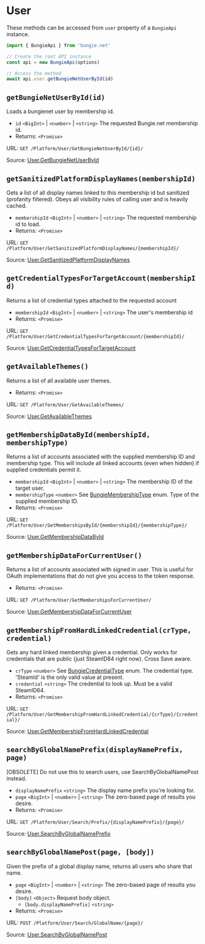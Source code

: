 # User

These methods can be accessed from `user` property of a `BungieApi` instance.

```javascript
import { BungieApi } from 'bungie.net'

// Create the root API instance
const api = new BungieApi(options)

// Access the method
await api.user.getBungieNetUserById(id)
```

## `getBungieNetUserById(id)`

Loads a bungienet user by membership id.

- `id` `<BigInt>` | `<number>` | `<string>` The requested Bungie.net membership id.
- Returns: `<Promise>`

URL: `GET /Platform/User/GetBungieNetUserById/{id}/`

Source: [User.GetBungieNetUserById](https://bungie-net.github.io/#User.GetBungieNetUserById)

## `getSanitizedPlatformDisplayNames(membershipId)`

Gets a list of all display names linked to this membership id but sanitized (profanity filtered). Obeys all visibility rules of calling user and is heavily cached.

- `membershipId` `<BigInt>` | `<number>` | `<string>` The requested membership id to load.
- Returns: `<Promise>`

URL: `GET /Platform/User/GetSanitizedPlatformDisplayNames/{membershipId}/`

Source: [User.GetSanitizedPlatformDisplayNames](https://bungie-net.github.io/#User.GetSanitizedPlatformDisplayNames)

## `getCredentialTypesForTargetAccount(membershipId)`

Returns a list of credential types attached to the requested account

- `membershipId` `<BigInt>` | `<number>` | `<string>` The user's membership id
- Returns: `<Promise>`

URL: `GET /Platform/User/GetCredentialTypesForTargetAccount/{membershipId}/`

Source: [User.GetCredentialTypesForTargetAccount](https://bungie-net.github.io/#User.GetCredentialTypesForTargetAccount)

## `getAvailableThemes()`

Returns a list of all available user themes.

- Returns: `<Promise>`

URL: `GET /Platform/User/GetAvailableThemes/`

Source: [User.GetAvailableThemes](https://bungie-net.github.io/#User.GetAvailableThemes)

## `getMembershipDataById(membershipId, membershipType)`

Returns a list of accounts associated with the supplied membership ID and membership type. This will include all linked accounts (even when hidden) if supplied credentials permit it.

- `membershipId` `<BigInt>` | `<number>` | `<string>` The membership ID of the target user.
- `membershipType` `<number>` See [BungieMembershipType](./Enums.md#BungieMembershipType) enum. Type of the supplied membership ID.
- Returns: `<Promise>`

URL: `GET /Platform/User/GetMembershipsById/{membershipId}/{membershipType}/`

Source: [User.GetMembershipDataById](https://bungie-net.github.io/#User.GetMembershipDataById)

## `getMembershipDataForCurrentUser()`

Returns a list of accounts associated with signed in user. This is useful for OAuth implementations that do not give you access to the token response.

- Returns: `<Promise>`

URL: `GET /Platform/User/GetMembershipsForCurrentUser/`

Source: [User.GetMembershipDataForCurrentUser](https://bungie-net.github.io/#User.GetMembershipDataForCurrentUser)

## `getMembershipFromHardLinkedCredential(crType, credential)`

Gets any hard linked membership given a credential. Only works for credentials that are public (just SteamID64 right now). Cross Save aware.

- `crType` `<number>` See [BungieCredentialType](./Enums.md#BungieCredentialType) enum. The credential type. 'SteamId' is the only valid value at present.
- `credential` `<string>` The credential to look up. Must be a valid SteamID64.
- Returns: `<Promise>`

URL: `GET /Platform/User/GetMembershipFromHardLinkedCredential/{crType}/{credential}/`

Source: [User.GetMembershipFromHardLinkedCredential](https://bungie-net.github.io/#User.GetMembershipFromHardLinkedCredential)

## `searchByGlobalNamePrefix(displayNamePrefix, page)`

[OBSOLETE] Do not use this to search users, use SearchByGlobalNamePost instead.

- `displayNamePrefix` `<string>` The display name prefix you're looking for.
- `page` `<BigInt>` | `<number>` | `<string>` The zero-based page of results you desire.
- Returns: `<Promise>`

URL: `GET /Platform/User/Search/Prefix/{displayNamePrefix}/{page}/`

Source: [User.SearchByGlobalNamePrefix](https://bungie-net.github.io/#User.SearchByGlobalNamePrefix)

## `searchByGlobalNamePost(page, [body])`

Given the prefix of a global display name, returns all users who share that name.

- `page` `<BigInt>` | `<number>` | `<string>` The zero-based page of results you desire.
- `[body]` `<Object>` Request body object.
  - `[body.displayNamePrefix]` `<string>`
- Returns: `<Promise>`

URL: `POST /Platform/User/Search/GlobalName/{page}/`

Source: [User.SearchByGlobalNamePost](https://bungie-net.github.io/#User.SearchByGlobalNamePost)

